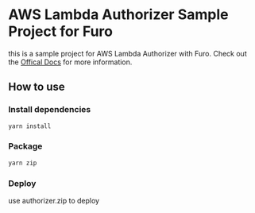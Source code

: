 # AWS Lambda Authorizer Sample Project for Furo

this is a sample project for AWS Lambda Authorizer with Furo. Check out the [Offical Docs](https://docs.furo.one) for more information.

## How to use

### Install dependencies

```bash
yarn install
```

### Package

```bash
yarn zip
```

### Deploy

use authorizer.zip to deploy
